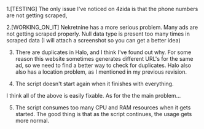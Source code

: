 1.[TESTING] The only issue I've noticed on 4zida is that the phone numbers are not getting scraped,

2.[WORKING_ON_IT] Nekretnine has a more serious problem. Many ads are not getting scraped properly. Null data type is present too many times in scraped data (I will attach a screenshot so you can get a better idea)

3. There are duplicates in Halo, and I think I've found out why. For some reason this website sometimes generates different URL's for the same ad, so we need to find a better way to check for duplicates.
   Halo also also has a location problem, as I mentioned in my previous revision.

4. The script doesn't start again when it finishes with everything.

I think all of the above is easily fixable. As for the the main problem...

5. The script consumes too many CPU and RAM resources when it gets started. The good thing is that as the script continues, the usage gets more normal.
